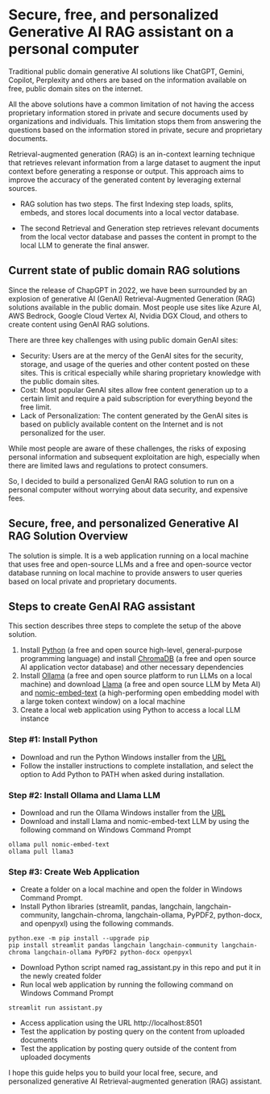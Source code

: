 # Secure, free, and personalized Generative AI RAG assistant on a personal computer
Traditional public domain generative AI solutions like ChatGPT, Gemini, Copilot, Perplexity and others are based on the information available on free, public domain sites on the internet.

All the above solutions have a common limitation of not having the access proprietary information stored in private and secure documents used by organizations and individuals. This limitation stops them from answering the questions based on the information stored in private, secure and proprietary documents.

Retrieval-augmented generation (RAG) is an in-context learning technique that retrieves relevant information from a large dataset to augment the input context before generating a response or output. This approach aims to improve the accuracy of the generated content by leveraging external sources.

* RAG solution has two steps. The first Indexing step loads, splits, embeds, and stores local documents into a local vector database.

* The second Retrieval and Generation step retrieves relevant documents from the local vector database and passes the content in prompt to the local LLM to generate the final answer.

## Current state of public domain RAG solutions
Since the release of ChapGPT in 2022, we have been surrounded by an explosion of generative AI (GenAI) Retrieval-Augmented Generation (RAG) solutions available in the public domain. Most people use sites like Azure AI, AWS Bedrock, Google Cloud Vertex AI, Nvidia DGX Cloud, and others to create content using GenAI RAG solutions.

There are three key challenges with using public domain GenAI sites:
* Security: Users are at the mercy of the GenAI sites for the security, storage, and usage of the queries and other content posted on these sites. This is critical especially while sharing proprietary knowledge with the public domain sites.
* Cost: Most popular GenAI sites allow free content generation up to a certain limit and require a paid subscription for everything beyond the free limit.
* Lack of Personalization: The content generated by the GenAI sites is based on publicly available content on the Internet and is not personalized for the user.

While most people are aware of these challenges, the risks of exposing personal information and subsequent exploitation are high, especially when there are limited laws and regulations to protect consumers.

So, I decided to build a personalized GenAI RAG solution to run on a personal computer without worrying about data security, and expensive fees. 

## Secure, free, and personalized Generative AI RAG Solution Overview
The solution is simple. It is a web application running on a local machine that uses free and open-source LLMs and a free and open-source vector database running on local machine to provide answers to user queries based on local private and proprietary documents.

## Steps to create GenAI RAG assistant
This section describes three steps to complete the setup of the above solution.

1. Install [Python](https://www.python.org) (a free and open source high-level, general-purpose programming language) and install [ChromaDB](https://docs.trychroma.com/docs/overview/introduction) (a free and open source AI application vector database) and other necessary dependencies
2. Install [Ollama](https://ollama.com) (a free and open source platform to run LLMs on a local machine) and download [Llama](https://www.llama.com) (a free and open source LLM by Meta AI) and [nomic-embed-text](https://www.nomic.ai/blog/posts/nomic-embed-text-v1) (a high-performing open embedding model with a large token context window) on a local machine
3. Create a local web application using Python to access a local LLM instance

### Step #1: Install Python
* Download and run the Python Windows installer from the [URL](https://www.python.org/downloads/windows)
* Follow the installer instructions to complete installation, and select the option to Add Python to PATH when asked during installation.

### Step #2: Install Ollama and Llama LLM
* Download and run the Ollama Windows installer from the [URL](https://ollama.com/download/windows)
* Download and install Llama and nomic-embed-text LLM by using the following command on Windows Command Prompt
```
ollama pull nomic-embed-text
ollama pull llama3
```

### Step #3: Create Web Application
* Create a folder on a local machine and open the folder in Windows Command Prompt.
* Install Python libraries (streamlit, pandas, langchain, langchain-community, langchain-chroma, langchain-ollama, PyPDF2, python-docx, and openpyxl) using the following commands.
```
python.exe -m pip install --upgrade pip
pip install streamlit pandas langchain langchain-community langchain-chroma langchain-ollama PyPDF2 python-docx openpyxl
```
* Download Python script named rag_assistant.py in this repo and put it in the newly created folder
* Run local web application by running the following command on Windows Command Prompt
```
streamlit run assistant.py
```
* Access application using the URL http://localhost:8501
* Test the application by posting query on the content from uploaded documents
* Test the application by posting query outside of the content from uploaded docyments 

I hope this guide helps you to build your local free, secure, and personalized generative AI Retrieval-augmented generation (RAG) assistant.

